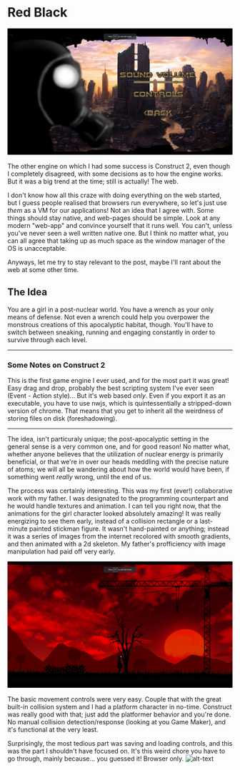 # Red Black
![Alt text](topic-red-black-head.png?raw=True "Red Black Menu screenshot")

The other engine on which I had some success is Construct 2, even though I completely disagreed, with some
decisions as to how the engine works. But it was a big trend at the time; still is actually! The web.

I don't know how all this craze with doing everything on the web started, but I guess people realised that browsers run
everywhere, so let's just use *them* as a VM for our applications! Not an idea that I agree with. Some things should stay
native, and web-pages should be simple. Look at any modern "web-app" and convince yourself that it runs well. You can't,
unless you've never seen a well written native one. But I think no matter what, you can all agree that taking up as much space
as the window manager of the OS is unacceptable.

Anyways, let me try to stay relevant to the post, maybe I'll rant about the web at some other time.

## The Idea
You are a girl in a post-nuclear world. You have a wrench as your only means of  defense. Not even a wrench could help you overpower the monstrous creations of this apocalyptic habitat, though. You'll have to switch between sneaking, running and engaging constantly in order to survive through each level.

---
### Some Notes on Construct 2
This is the first game engine I ever used, and for the most part it was great! Easy drag and drop, probably the best scripting system I've ever seen (Event - Action style)... But it's web based *only*. Even if you export it as an executable, you have to use nwjs, which is quintessentially a stripped-down version of chrome. That means that you get to inherit all the weirdness of storing files on disk (foreshadowing).

---

The idea, isn't particuraly unique; the post-apocalyptic setting in the general sense is a very common one, and for good reason! No matter what, whether anyone believes that the utilization of nuclear energy is primarily beneficial, or that we're in over our heads meddling with the precise nature of atoms; we will all be wandering about how the world would have been, if something went _really_ wrong, until the end of us.

The process was certainly interesting. This was my first (ever!) collaborative work with my father. I was designated to the programming counterpart and he would handle textures and animation. I can tell you right now, that the animations for the girl character looked absolutely amazing! It was really energizing to see them early, instead of a collision rectangle or a last-minute painted stickman figure. It wasn't hand-painted or anything; instead it was a series of images from the internet recolored with smooth gradients, and then animated with a 2d skeleton. My father's profficiency with image manipulation had paid off very early.

![alt-text](topic-red-black-gameplay.png?raw=True "Red Black gameplay screenshot")

The basic movement controls were very easy. Couple that with the great built-in collision system and I had a platform character in no-time. Construct was really good with that; just add the platformer behavior and you're done. No manual collision detection/response (looking at you Game Maker), and it's functional at the very least.

Surprisingly, the most tedious part was saving and loading controls, and this was the part I shouldn't have focused on. It's this weird chore you have to go through, mainly because... you guessed it! Browser only.
![alt-text](topic-red-black.gif?raw=True)